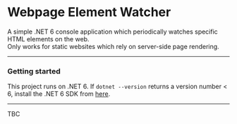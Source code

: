 # Webpage Element Watcher

A simple .NET 6 console application which periodically watches specific HTML elements on the web.  
Only works for static websites which rely on server-side page rendering.

---
### Getting started  

This project runs on .NET 6. If `dotnet --version` returns a version number < 6, install the .NET 6 SDK from [here](https://dotnet.microsoft.com/en-us/download).  

---
TBC
